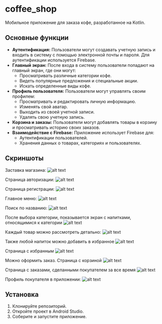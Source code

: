 
# coffee_shop

Мобильное приложение для заказа кофе, разработанное на Kotlin.

## Основные функции

- **Аутентификация:** Пользователи могут создавать учетную запись и входить в систему с помощью электронной почты и пароля. Для аутентификации используется Firebase.
- **Главный экран:** После входа в систему пользователи попадают на главный экран, где они могут:
    - Просматривать различные категории кофе.
    - Видеть популярные предложения и специальные акции.
    - Искать определенные виды кофе.
- **Профиль пользователя:** Пользователи могут управлять своим профилем:
    - Просматривать и редактировать личную информацию.
    - Изменять свой аватар.
    - Выходить из своей учетной записи.
    - Удалять свою учетную запись.
- **Корзина и заказы:** Пользователи могут добавлять товары в корзину и просматривать историю своих заказов.
- **Взаимодействие с Firebase:** Приложение использует Firebase для:
    - Аутентификации пользователей.
    - Хранения данных о товарах, категориях и пользователях.

## Скриншоты

Заставка магазина:
![alt text](<Снимок экрана 2025-09-24 163724.png>)

Страница авторизации:
![alt text](<Снимок экрана 2025-09-24 163743.png>)

Страница регистрации:
![alt text](<Снимок экрана 2025-09-24 163801.png>)

Главное меню:
![alt text](<Снимок экрана 2025-09-24 163836.png>)

Поиск по названию:
![alt text](<Снимок экрана 2025-09-25 110248.png>)

После выбора категории, показывается экран с напитками, относящимися к категории
![alt text](<Снимок экрана 2025-09-24 163907.png>)

Каждый товар можно рассмотреть детально:
![alt text](<Снимок экрана 2025-09-24 164011.png>)

Также любой напиток можно добавить в избранное
![alt text](<Снимок экрана 2025-09-24 164116.png>)

Страница с избранным 
![alt text](<Снимок экрана 2025-09-24 164135.png>)

Можно оформить заказ. Страница с корзиной
![alt text](<Снимок экрана 2025-09-24 164152.png>)

Страница с заказами, сделанными покупателем за все время
![alt text](<Снимок экрана 2025-09-24 164218.png>)

Профиль покупателя в приложении:
![alt text](<Снимок экрана 2025-09-24 164236.png>)


## Установка

1. Клонируйте репозиторий.
2. Откройте проект в Android Studio.
3. Соберите и запустите приложение.
